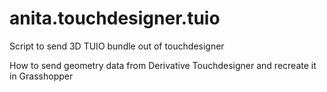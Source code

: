 # anita.touchdesigner.tuio
Script to send 3D TUIO bundle out of touchdesigner

How to send geometry data from Derivative Touchdesigner and recreate it in Grasshopper
